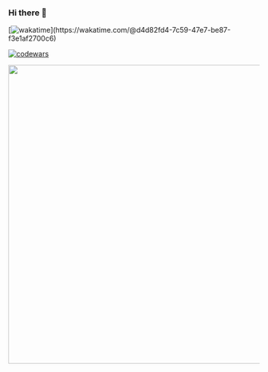 ### Hi there 👋
[![wakatime](https://wakatime.com/badge/user/d4d82fd4-7c59-47e7-be87-f3e1af2700c6.svg?)](https://wakatime.com/@d4d82fd4-7c59-47e7-be87-f3e1af2700c6)

[![codewars](https://www.codewars.com/users/u1f5a4/badges/small)](https://www.codewars.com/users/u1f5a4)

<a href="https://wakatime.com/share/@u1f5a4/c014d88d-37ef-4d63-9ca4-ff04e58e142f.svg" target="_blank"><img src="https://wakatime.com/share/@u1f5a4/c014d88d-37ef-4d63-9ca4-ff04e58e142f.svg" width="600"/></a>

<!--
**u1f5a4/u1f5a4** is a ✨ _special_ ✨ repository because its `README.md` (this file) appears on your GitHub profile.

Here are some ideas to get you started:

- 🔭 I’m currently working on ...
- 🌱 I’m currently learning ...
- 👯 I’m looking to collaborate on ...
- 🤔 I’m looking for help with ...
- 💬 Ask me about ...
- 📫 How to reach me: ...
- 😄 Pronouns: ...
- ⚡ Fun fact: ...
-->
